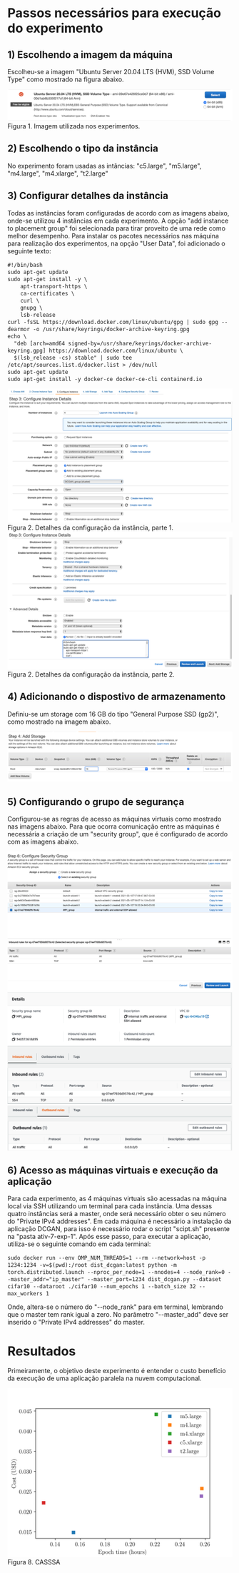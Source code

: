 # Passos necessários para execução do experimento

## 1) Escolhendo a imagem da máquina

Escolheu-se a imagem "Ubuntu Server 20.04 LTS (HVM), SSD Volume Type" como mostrado na figura abaixo.

![Figura 1](./screenshots/imagem.png)
Figura 1. Imagem utilizada nos experimentos.

## 2) Escolhendo o tipo da instância

No experimento foram usadas as intâncias: "c5.large", "m5.large", "m4.large", "m4.xlarge", "t2.large"

## 3) Configurar detalhes da instância

Todas as instâncias foram configuradas de acordo com as imagens abaixo, onde-se utilizou 4 instâncias em cada experimento. A opção "add instance to placement group" foi selecionada para tirar proveito de uma rede como melhor desempenho. Para instalar os pacotes necessários nas máquina para realização dos experimentos, na opção "User Data", foi adicionado o seguinte texto:

```
#!/bin/bash
sudo apt-get update
sudo apt-get install -y \
    apt-transport-https \
    ca-certificates \
    curl \ 
    gnupg \
    lsb-release
curl -fsSL https://download.docker.com/linux/ubuntu/gpg | sudo gpg --dearmor -o /usr/share/keyrings/docker-archive-keyring.gpg
echo \
  "deb [arch=amd64 signed-by=/usr/share/keyrings/docker-archive-keyring.gpg] https://download.docker.com/linux/ubuntu \
  $(lsb_release -cs) stable" | sudo tee /etc/apt/sources.list.d/docker.list > /dev/null
sudo apt-get update
sudo apt-get install -y docker-ce docker-ce-cli containerd.io
```

![Figura 2](./screenshots/instancia1.png)
Figura 2. Detalhes da configuração da instância, parte 1.
![Figura 3](./screenshots/instancia2.png)
Figura 2. Detalhes da configuração da instância, parte 2.

## 4) Adicionando o dispostivo de armazenamento

Definiu-se um storage com 16 GB do tipo "General Purpose SSD (gp2)", como mostrado na imagem abaixo.

![Figura 4](./screenshots/storage.png)

## 5) Configurando o grupo de segurança

Configurou-se as regras de acesso as máquinas virtuais como mostrado nas imagens abaixo. Para que ocorra comunicação entre as máquinas é necessária a criação de um "security group", que é configurado de acordo com as imagens abaixo.

![Figura 5](./screenshots/security_group1.png)
![Figura 6](./screenshots/security_group2.png)
![Figura 7](./screenshots/security_group3.png)

## 6) Acesso as máquinas virtuais e execução da aplicação

Para cada experimento, as 4 máquinas virtuais são acessadas na máquina local via SSH utilizando um terminal para cada instância. Uma dessas quatro instâncias será a master, onde será necessário obter o seu número do "Private IPv4 addresses". Em cada máquina é necessário a instalação da aplicação DCGAN, para isso é necessário rodar o script "scipt.sh" presente na "pasta ativ-7-exp-1". Após esse passo, para executar a aplicação, utiliza-se o seguinte comando em cada terminal:

```
sudo docker run --env OMP_NUM_THREADS=1 --rm --network=host -p 1234:1234 -v=$(pwd):/root dist_dcgan:latest python -m torch.distributed.launch --nproc_per_node=1 --nnodes=4 --node_rank=0 --master_addr="ip_master" --master_port=1234 dist_dcgan.py --dataset cifar10 --dataroot ./cifar10 --num_epochs 1 --batch_size 32 --max_workers 1
```

Onde, altera-se o número do "--node_rank" para em terminal, lembrando que o master tem rank igual a zero. No parâmetro "--master_add" deve ser inserido o "Private IPv4 addresses" do master.

# Resultados

Primeiramente, o objetivo deste experimento é entender o custo benefício da execução de uma aplicação paralela na nuvem computacional.

![Figura 8](./results/cost_epoch.png)
Figura 8. CASSSA
